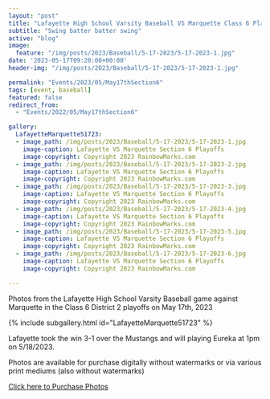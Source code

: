 ```yaml
---
layout: "post"
title: "Lafayette High School Varsity Baseball VS Marquette Class 6 Playoffs"
subtitle: "Swing batter batter swing"
active: "blog"
image:
  feature: "/img/posts/2023/Baseball/5-17-2023/5-17-2023-1.jpg"
date: '2023-05-17T09:20:00+00:00'
header-img: "/img/posts/2023/Baseball/5-17-2023/5-17-2023-1.jpg"

permalink: "Events/2023/05/May17thSection6"
tags: [event, baseball]
featured: false
redirect_from: 
  - "Events/2022/05/May17thSection6"

gallery:
  LafayetteMarquette51723:
  - image_path: /img/posts/2023/Baseball/5-17-2023/5-17-2023-1.jpg
    image-caption: Lafayette VS Marquette Section 6 Playoffs
    image-copyright: Copyright 2023 RainbowMarks.com
  - image_path: /img/posts/2023/Baseball/5-17-2023/5-17-2023-2.jpg
    image-caption: Lafayette VS Marquette Section 6 Playoffs
    image-copyright: Copyright 2023 RainbowMarks.com
  - image_path: /img/posts/2023/Baseball/5-17-2023/5-17-2023-3.jpg
    image-caption: Lafayette VS Marquette Section 6 Playoffs
    image-copyright: Copyright 2023 RainbowMarks.com
  - image_path: /img/posts/2023/Baseball/5-17-2023/5-17-2023-4.jpg
    image-caption: Lafayette VS Marquette Section 6 Playoffs
    image-copyright: Copyright 2023 RainbowMarks.com
  - image_path: /img/posts/2023/Baseball/5-17-2023/5-17-2023-5.jpg
    image-caption: Lafayette VS Marquette Section 6 Playoffs
    image-copyright: Copyright 2023 RainbowMarks.com
  - image_path: /img/posts/2023/Baseball/5-17-2023/5-17-2023-6.jpg
    image-caption: Lafayette VS Marquette Section 6 Playoffs
    image-copyright: Copyright 2023 RainbowMarks.com

---
```


Photos from the Lafayette High School Varsity Baseball game against Marquette in the Class 6 District 2 playoffs on May 17th, 2023

{% include subgallery.html id="LafayetteMarquette51723" %}

Lafayette took the win 3-1 over the Mustangs and will playing Eureka at 1pm on 5/18/2023.

Photos are available for purchase digitally without watermarks or via various print mediums (also without watermarks)

[Click here to Purchase Photos](https://photos.rainbowmarks.com/2023/Baseball/5-17-2023-Lafayette-vs-Marquette/)

